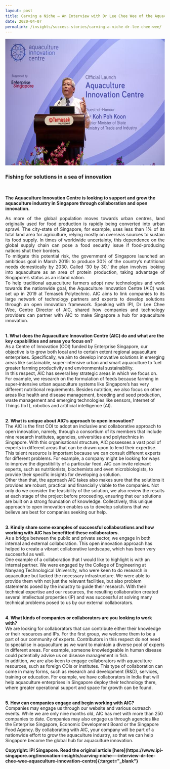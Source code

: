 ```yaml
---
layout: post
title: Carving a Niche — An Interview with Dr Lee Chee Wee of the Aquaculture Innovation Centre 
date: 2020-04-07
permalink: /insights/success-stories/carving-a-niche-dr-lee-chee-wee/
---
```


<img src="/images/success-stories/2. AIC.jpg" alt="1" style="width:600px;height:400px;">

<h3>Fishing for solutions in a sea of innovation</h3><br>

<b>The Aquaculture Innovation Centre is looking to support and grow the aquaculture industry in Singapore through collaboration and open innovation.</b><br>

<p align="justify">As more of the global population moves towards urban centres, land originally used for food production is rapidly being converted into urban sprawl. The city-state of Singapore, for example, uses less than 1% of its total land area for agriculture, relying mostly on overseas sources to sustain its food supply. In times of worldwide uncertainty, this dependence on the global supply chain can pose a food security issue if food-producing nations shut their borders.<br>
To mitigate this potential risk, the government of Singapore launched an ambitious goal in March 2019: to produce 30% of the country’s nutritional needs domestically by 2030. Called ‘30 by 30,’ the plan involves looking into aquaculture as an area of protein production, taking advantage of Singapore’s status as an island nation.<br>
To help traditional aquaculture farmers adopt new technologies and work towards the nationwide goal, the Aquaculture Innovation Centre (AIC) was set up in 2019 at Temasek Polytechnic. AIC aims to link companies to its large network of technology partners and experts to develop solutions through an open innovation framework. Speaking with IPI, Dr Lee Chee Wee, Centre Director of AIC, shared how companies and technology providers can partner with AIC to make Singapore a hub for aquaculture innovation.<br><br>

<b>1. What does the Aquaculture Innovation Centre (AIC) do and what are the key capabilities and areas you focus on?</b><br>
As a Centre of Innovation (COI) funded by Enterprise Singapore, our objective is to grow both local and to certain extent regional aquaculture enterprises. Specifically, we aim to develop innovative solutions in emerging areas like sustainable, super-intensive urban and smart aquaculture to fuel greater farming productivity and environmental sustainability.<br>
In this respect, AIC has several key strategic areas in which we focus on. For example, we research on the formulation of feeds because farming in super-intensive urban aquaculture systems like Singapore’s has very different nutritional requirements. Besides nutrition, we also focus on other areas like health and disease management, breeding and seed production, waste management and emerging technologies like sensors, Internet of Things (IoT), robotics and artificial intelligence (AI).<br><br>

<b>2. What is unique about AIC’s approach to open innovation?</b><br>
The AIC is the first COI to adopt an inclusive and collaborative approach to open innovation, namely, through a consortium of its members that include nine research institutes, agencies, universities and polytechnics in Singapore. With this organisational structure, AIC possesses a vast pool of experts in different areas that can be drawn upon to lend their expertise.<br>
This talent resource is important because we can consult different experts for different problems. For example, a company might be looking for ways to improve the digestibility of a particular feed. AIC can invite relevant experts, such as nutritionists, biochemists and even microbiologists, to provide their specific insights for developing a solution.<br>
Other than that, the approach AIC takes also makes sure that the solutions it provides are robust, practical and financially viable to the companies. Not only do we consider the feasibility of the solution, we also review the results at each stage of the project before proceeding, ensuring that our solutions are built on a strong foundation of knowledge. Collectively, this unique approach to open innovation enables us to develop solutions that we believe are best for companies seeking our help.<br><br>

<b>3. Kindly share some examples of successful collaborations and how working with AIC has benefitted these collaborators.</b><br>
As a bridge between the public and private sector, we engage in both internal and external collaboration. This open innovation approach has helped to create a vibrant collaborative landscape, which has been very successful as well.<br>
One example of a collaboration that I would like to highlight is with an internal partner. We were engaged by the College of Engineering at Nanyang Technological University, who were keen to do research in aquaculture but lacked the necessary infrastructure. We were able to provide them with not just the relevant facilities, but also problem statements posed by the industry to guide their research. With their technical expertise and our resources, the resulting collaboration created several intellectual properties (IP) and was successful at solving many technical problems posed to us by our external collaborators.<br><br>

<b>4. What kinds of companies or collaborators are you looking to work with?</b><br>
We are looking for collaborators that can contribute either their knowledge or their resources and IPs. For the first group, we welcome them to be a part of our community of experts. Contributors in this respect do not need to specialise in aquaculture as we want to maintain a diverse pool of experts in different areas. For example, someone knowledgeable in human disease could potentially advise us on disease management in fish.<br>
In addition, we are also keen to engage collaborators with aquaculture resources, such as foreign COIs or institutes. This type of collaboration can come in many forms, such as research and development (R&D), services, training or education. For example, we have collaborators in India that will help aquaculture enterprises in Singapore deploy their technology there, where greater operational support and space for growth can be found.<br><br>

<b>5. How can companies engage and begin working with AIC?</b><br>
Companies may engage us through our website and various outreach events. While we are only nine months old, AIC has met with more than 250 companies to date. Companies may also engage us through agencies like the Enterprise Singapore, Economic Development Board or the Singapore Food Agency. By collaborating with AIC, your company will be part of a nationwide effort to grow the aquaculture industry, so that we can help Singapore become the global hub for aquaculture innovation.</p>

<b>
Copyright: IPI Singapore. Read the original article [here](https://www.ipi-singapore.org/innovation-insights/carving-niche—-interview-dr-lee-chee-wee-aquaculture-innovation-centre){:target="_blank"} <br><br>

